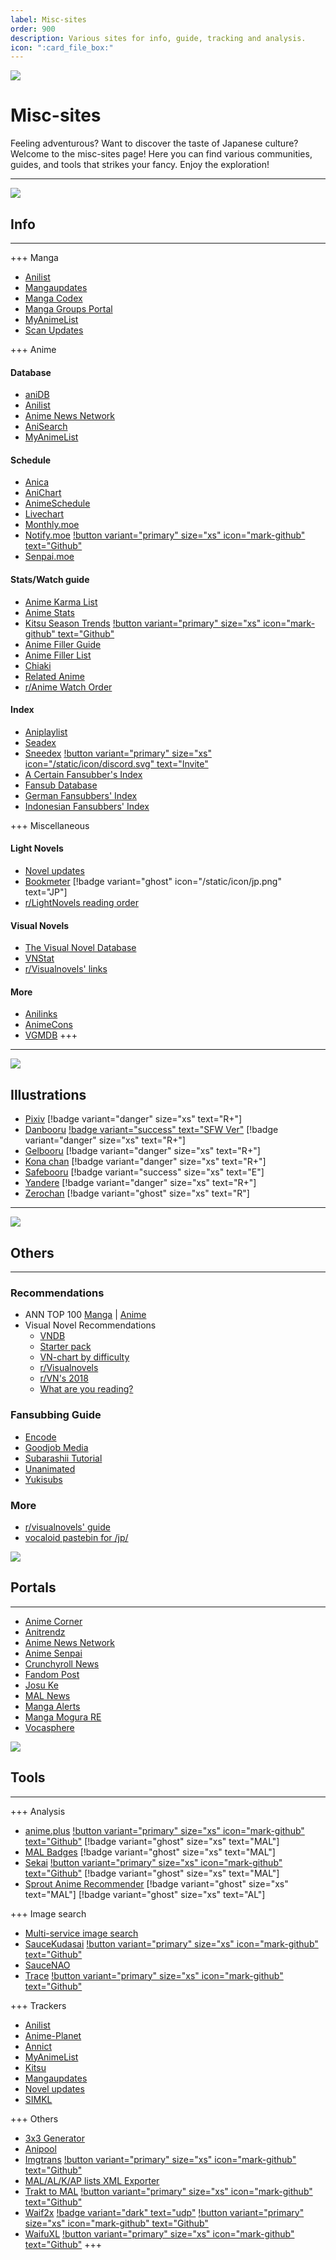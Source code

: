 ```yaml
---
label: Misc-sites
order: 900
description: Various sites for info, guide, tracking and analysis.
icon: ":card_file_box:"
---
```


![](/static/thumb/ms.png)

# Misc-sites
Feeling adventurous? Want to discover the taste of Japanese culture? Welcome to the misc-sites page! Here you can find various communities, guides, and tools that strikes your fancy. Enjoy the exploration!
___

![](/static/banner/info.png)
## Info
___

+++ Manga
- [Anilist](https://anilist.co/)
- [Mangaupdates](https://www.mangaupdates.com/)
- [Manga Codex](http://www.mangacodex.com/)
- [Manga Groups Portal](https://discord.gg/9KGMzP2)
- [MyAnimeList](https://myanimelist.net/)
- [Scan Updates](https://www.scanupdates.com/)

+++ Anime
#### Database
- [aniDB](https://anidb.net/)
- [Anilist](https://anilist.co/)
- [Anime News Network](https://www.animenewsnetwork.com/)
- [AniSearch](https://www.anisearch.com/)
- [MyAnimeList](https://myanimelist.net/)


#### Schedule
- [Anica](https://anica.jp/)
- [AniChart](https://anichart.net/)
- [AnimeSchedule](https://animeschedule.net/)
- [Livechart](https://www.livechart.me/)
- [Monthly.moe](https://www.monthly.moe/)
- [Notify.moe](https://notify.moe/) [!button variant="primary" size="xs" icon="mark-github" text="Github"](https://github.com/animenotifier/notify.moe)
- [Senpai.moe](https://www.senpai.moe/)


#### Stats/Watch guide
- [Anime Karma List](https://animekarmalist.com/)
- [Anime Stats](https://anime-stats.net/)
- [Kitsu Season Trends](https://season.moe/) [!button variant="primary" size="xs" icon="mark-github" text="Github"](https://github.com/wopian/kitsu-season-trends)
- [Anime Filler Guide](https://www.animefillerguide.com/)
- [Anime Filler List](https://www.animefillerlist.com/)
- [Chiaki](https://chiaki.site/)
- [Related Anime](https://relatedanime.com/)
- [r/Anime Watch Order](https://www.reddit.com/r/anime/wiki/watch_order/)


#### Index
- [Aniplaylist](https://aniplaylist.com/)
- [Seadex](https://releases.moe/)
- [Sneedex](https://sneedex.moe/) [!button variant="primary" size="xs" icon="/static/icon/discord.svg" text="Invite"](https://discord.com/oauth2/authorize?client_id=908762267913424897&permissions=139586751552&scope=applications.commands%20bot)
- [A Certain Fansubber's Index](https://index.fansubcar.tel/)
- [Fansub Database](https://fansubdb.com/)
- [German Fansubbers' Index](https://anime-fansubs.de/)
- [Indonesian Fansubbers' Index](https://www.fansub.id/home)


+++ Miscellaneous
#### Light Novels
- [Novel updates](https://www.novelupdates.com/)
- [Bookmeter](https://bookmeter.com/) [!badge variant="ghost" icon="/static/icon/jp.png" text="JP"]
- [r/LightNovels reading order](https://www.reddit.com/r/LightNovels/wiki/reading_order)

#### Visual Novels
- [The Visual Novel Database](https://vndb.org/)
- [VNStat](https://vnstat.net/)
- [r/Visualnovels' links](https://www.reddit.com/r/visualnovels/wiki/links/)

#### More
- [Anilinks](https://anilinks.neocities.org/)
- [AnimeCons](https://animecons.com/)
- [VGMDB](https://vgmdb.net/)
+++
___

![](/static/banner/illust.png)
## Illustrations
- [Pixiv](https://www.pixiv.net) [!badge variant="danger" size="xs" text="R+"]
- [Danbooru](https://danbooru.donmai.us/) [!badge variant="success" text="SFW Ver"](https://safebooru.donmai.us/) [!badge variant="danger" size="xs" text="R+"]
- [Gelbooru](https://gelbooru.com/) [!badge variant="danger" size="xs" text="R+"]
- [Kona chan](https://konachan.com/) [!badge variant="danger" size="xs" text="R+"]
- [Safebooru](https://safebooru.org/) [!badge variant="success" size="xs" text="E"]
- [Yandere](https://yande.re/post) [!badge variant="danger" size="xs" text="R+"]
- [Zerochan](https://www.zerochan.net/) [!badge variant="ghost" size="xs" text="R"]

___
![](/static/banner/others.png)
## Others
___

### Recommendations
- ANN TOP 100 [Manga](https://www.animenewsnetwork.com/encyclopedia/ratings-manga.php?top50=best_bayesian&n=100) | [Anime](https://www.animenewsnetwork.com/encyclopedia/ratings-anime.php?top50=popular&n=100)
- Visual Novel Recommendations
    - [VNDB](https://vndb.org/v?f=022gja3gja&s=34w)
    - [Starter pack](https://docs.google.com/document/u/1/d/1KnyyDt7jimEz-dgeMSKymRaT2r3QKBPm9AzqZ6oUWAs/pub)
    - [VN-chart by difficulty](https://anacreondjt.gitlab.io/vn-chart/)
    - [r/Visualnovels](https://sites.google.com/view/rvisualnovels-recs/home)
    - [r/VN's 2018](https://vnrecs.github.io/)
    - [What are you reading?](https://some-guy.org/vnswayrarchive/recommendations)

### Fansubbing Guide
- [Encode](https://guide.encode.moe/)
- [Goodjob Media](https://www.goodjobmedia.com/fansubbing/)
- [Subarashii Tutorial](https://subarashii-no-fansub.github.io/Subbing-Tutorial/)
- [Unanimated](https://unanimated.github.io/guides.htm)
- [Yukisubs](https://yukisubs.wordpress.com/guides/)

### More
- [r/visualnovels' guide](https://www.reddit.com/r/visualnovels/wiki/links/#wiki_guides)
- [vocaloid pastebin for /jp/](https://pastebin.com/jDHxU1Jw)


![](/static/banner/portals.png)
## Portals
____

- [Anime Corner](https://animecorner.me/)
- [Anitrendz](https://anitrendz.net/news/)
- [Anime News Network](https://www.animenewsnetwork.com/)
- [Anime Senpai](https://www.animesenpai.net/)
- [Crunchyroll News](https://www.crunchyroll.com/news)
- [Fandom Post](https://www.fandompost.com/)
- [Josu Ke](https://twitter.com/Josu_ke)
- [MAL News](https://myanimelist.net/news)
- [Manga Alerts](https://twitter.com/MangaAlerts)
- [Manga Mogura RE](https://twitter.com/MangaMoguraRE)
- [Vocasphere](https://vocasphere.net/)


![](/static/banner/tools.png)
## Tools
___
+++ Analysis
- [anime.plus](https://anime.plus/) [!button variant="primary" size="xs" icon="mark-github" text="Github"](https://github.com/anime-plus/graph) [!badge variant="ghost" size="xs" text="MAL"]
- [MAL Badges](https://www.mal-badges.com/) [!badge variant="ghost" size="xs" text="MAL"]
- [Sekai](https://sekai.rl404.com/) [!button variant="primary" size="xs" icon="mark-github" text="Github"](https://github.com/rl404/sekai) [!badge variant="ghost" size="xs" text="MAL"]
- [Sprout Anime Recommender](https://anime.ameo.dev/) [!badge variant="ghost" size="xs" text="MAL"]  [!badge variant="ghost" size="xs" text="AL"]

+++ Image search
- [Multi-service image search](https://iqdb.org/)
- [SauceKudasai](https://saucekudasai.com/) [!button variant="primary" size="xs" icon="mark-github" text="Github"](https://github.com/ayushgptaa/SauceKudasai)
- [SauceNAO](https://saucenao.com/)
- [Trace](https://trace.moe/) [!button variant="primary" size="xs" icon="mark-github" text="Github"](https://github.com/soruly/trace.moe)

+++ Trackers
- [Anilist](https://anilist.co/)
- [Anime-Planet](https://www.anime-planet.com/)
- [Annict](https://annict.com/)
- [MyAnimeList](https://myanimelist.net/)
- [Kitsu](https://kitsu.io/)
- [Mangaupdates](https://www.mangaupdates.com/)
- [Novel updates](https://www.novelupdates.com/)
- [SIMKL](https://simkl.com/)

+++ Others
- [3x3 Generator](https://gqgs.github.io/3x3-generator/)
- [Anipool](https://www.anipool.app/)
- [Imgtrans](https://touhou.ai/imgtrans/) [!button variant="primary" size="xs" icon="mark-github" text="Github"](https://github.com/zyddnys/manga-image-translator)
- [MAL/AL/K/AP lists XML Exporter](https://malscraper.azurewebsites.net/)
- [Trakt to MAL](https://anitrakt.huere.net/) [!button variant="primary" size="xs" icon="mark-github" text="Github"](https://github.com/ryuuganime/aniTrakt-IndexParser)
- [Waif2x](https://unlimited.waifu2x.net/) [!badge variant="dark" text="udp"](https://waifu2x.udp.jp/)  [!button variant="primary" size="xs" icon="mark-github" text="Github"](https://github.com/nagadomi/waifu2x)
- [WaifuXL](https://waifuxl.com/) [!button variant="primary" size="xs" icon="mark-github" text="Github"](https://github.com/TheFutureGadgetsLab/WaifuXL)
+++